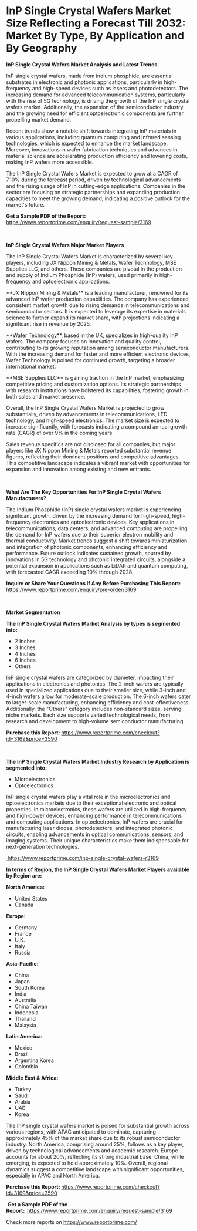 <p><h1>InP Single Crystal Wafers Market Size Reflecting a Forecast Till 2032: Market By Type, By Application and By Geography</h1></p><p><strong>InP Single Crystal Wafers Market Analysis and Latest Trends</strong></p>
<p><p>InP single crystal wafers, made from indium phosphide, are essential substrates in electronic and photonic applications, particularly in high-frequency and high-speed devices such as lasers and photodetectors. The increasing demand for advanced telecommunication systems, particularly with the rise of 5G technology, is driving the growth of the InP single crystal wafers market. Additionally, the expansion of the semiconductor industry and the growing need for efficient optoelectronic components are further propelling market demand.</p><p>Recent trends show a notable shift towards integrating InP materials in various applications, including quantum computing and infrared sensing technologies, which is expected to enhance the market landscape. Moreover, innovations in wafer fabrication techniques and advances in material science are accelerating production efficiency and lowering costs, making InP wafers more accessible.</p><p>The InP Single Crystal Wafers Market is expected to grow at a CAGR of 7.10% during the forecast period, driven by technological advancements and the rising usage of InP in cutting-edge applications. Companies in the sector are focusing on strategic partnerships and expanding production capacities to meet the growing demand, indicating a positive outlook for the market's future.</p></p>
<p><strong>Get a Sample PDF of the Report:&nbsp;</strong> <a href="https://www.reportprime.com/enquiry/request-sample/3169?utm_campaign=1720&utm_medium=2&utm_source=Github&utm_content=ia&utm_term=18032025&utm_id=inp-single-crystal-wafers">https://www.reportprime.com/enquiry/request-sample/3169</a></p>
<p>&nbsp;</p>
<p><strong>InP Single Crystal Wafers Major Market Players</strong></p>
<p><p>The InP Single Crystal Wafers Market is characterized by several key players, including JX Nippon Mining & Metals, Wafer Technology, MSE Supplies LLC, and others. These companies are pivotal in the production and supply of Indium Phosphide (InP) wafers, used primarily in high-frequency and optoelectronic applications.</p><p>**JX Nippon Mining & Metals** is a leading manufacturer, renowned for its advanced InP wafer production capabilities. The company has experienced consistent market growth due to rising demands in telecommunications and semiconductor sectors. It is expected to leverage its expertise in materials science to further expand its market share, with projections indicating a significant rise in revenue by 2025.</p><p>**Wafer Technology**, based in the UK, specializes in high-quality InP wafers. The company focuses on innovation and quality control, contributing to its growing reputation among semiconductor manufacturers. With the increasing demand for faster and more efficient electronic devices, Wafer Technology is poised for continued growth, targeting a broader international market.</p><p>**MSE Supplies LLC** is gaining traction in the InP market, emphasizing competitive pricing and customization options. Its strategic partnerships with research institutions have bolstered its capabilities, fostering growth in both sales and market presence.</p><p>Overall, the InP Single Crystal Wafers Market is projected to grow substantially, driven by advancements in telecommunications, LED technology, and high-speed electronics. The market size is expected to increase significantly, with forecasts indicating a compound annual growth rate (CAGR) of over 9% in the coming years.</p><p>Sales revenue specifics are not disclosed for all companies, but major players like JX Nippon Mining & Metals reported substantial revenue figures, reflecting their dominant positions and competitive advantages. This competitive landscape indicates a vibrant market with opportunities for expansion and innovation among existing and new entrants.</p></p>
<p>&nbsp;</p>
<p><strong>What Are The Key Opportunities For InP Single Crystal Wafers Manufacturers?</strong></p>
<p><p>The Indium Phosphide (InP) single crystal wafers market is experiencing significant growth, driven by the increasing demand for high-speed, high-frequency electronics and optoelectronic devices. Key applications in telecommunications, data centers, and advanced computing are propelling the demand for InP wafers due to their superior electron mobility and thermal conductivity. Market trends suggest a shift towards miniaturization and integration of photonic components, enhancing efficiency and performance. Future outlook indicates sustained growth, spurred by innovations in 5G technology and photonic integrated circuits, alongside a potential expansion in applications such as LiDAR and quantum computing, with forecasted CAGR exceeding 10% through 2028.</p></p>
<p><strong>Inquire or Share Your Questions If Any Before Purchasing This Report:</strong> <a href="https://www.reportprime.com/enquiry/pre-order/3169?utm_campaign=1720&utm_medium=2&utm_source=Github&utm_content=ia&utm_term=18032025&utm_id=inp-single-crystal-wafers">https://www.reportprime.com/enquiry/pre-order/3169</a></p>
<p>&nbsp;</p>
<p><strong>Market Segmentation</strong></p>
<p><strong>The InP Single Crystal Wafers Market Analysis by types is segmented into:</strong></p>
<p><ul><li>2 Inches</li><li>3 Inches</li><li>4 Inches</li><li>6 Inches</li><li>Others</li></ul></p>
<p><p>InP single crystal wafers are categorized by diameter, impacting their applications in electronics and photonics. The 2-inch wafers are typically used in specialized applications due to their smaller size, while 3-inch and 4-inch wafers allow for moderate-scale production. The 6-inch wafers cater to larger-scale manufacturing, enhancing efficiency and cost-effectiveness. Additionally, the "Others" category includes non-standard sizes, serving niche markets. Each size supports varied technological needs, from research and development to high-volume semiconductor manufacturing.</p></p>
<p><strong>Purchase this Report:&nbsp;</strong><a href="https://www.reportprime.com/checkout?id=3169&price=3590&utm_campaign=1720&utm_medium=2&utm_source=Github&utm_content=ia&utm_term=18032025&utm_id=inp-single-crystal-wafers">https://www.reportprime.com/checkout?id=3169&price=3590</a></p>
<p>&nbsp;</p>
<p><strong>The InP Single Crystal Wafers Market Industry Research by Application is segmented into:</strong></p>
<p><ul><li>Microelectronics</li><li>Optoelectronics</li></ul></p>
<p><p>InP single crystal wafers play a vital role in the microelectronics and optoelectronics markets due to their exceptional electronic and optical properties. In microelectronics, these wafers are utilized in high-frequency and high-power devices, enhancing performance in telecommunications and computing applications. In optoelectronics, InP wafers are crucial for manufacturing laser diodes, photodetectors, and integrated photonic circuits, enabling advancements in optical communications, sensors, and imaging systems. Their unique characteristics make them indispensable for next-generation technologies.</p></p>
<p><a href="https://www.reportprime.com/inp-single-crystal-wafers-r3169?utm_campaign=1720&utm_medium=2&utm_source=Github&utm_content=ia&utm_term=18032025&utm_id=inp-single-crystal-wafers">&nbsp;https://www.reportprime.com/inp-single-crystal-wafers-r3169</a></p>
<p><strong>In terms of Region, the InP Single Crystal Wafers Market Players available by Region are:</strong></p>
<p>
    <p> <strong> North America: </strong>
        <ul>
            <li>United States</li>
            <li>Canada</li>
        </ul>
        </p> 
    <p> <strong> Europe: </strong>
        <ul>
            <li>Germany</li>
            <li>France</li>
            <li>U.K.</li>
            <li>Italy</li>
            <li>Russia</li>
        </ul>
        </p> 
    <p> <strong> Asia-Pacific: </strong>
        <ul>
            <li>China</li>
            <li>Japan</li>
            <li>South Korea</li>
            <li>India</li>
            <li>Australia</li>
            <li>China Taiwan</li>
            <li>Indonesia</li>
            <li>Thailand</li>
            <li>Malaysia</li>
        </ul>
        </p> 
    <p> <strong> Latin America: </strong>
        <ul>
            <li>Mexico</li>
            <li>Brazil</li>
            <li>Argentina Korea</li>
            <li>Colombia</li>
        </ul>
        </p> 
    <p> <strong> Middle East & Africa: </strong>
        <ul>
            <li>Turkey</li>
            <li>Saudi</li>
            <li>Arabia</li>
            <li>UAE</li>
            <li>Korea</li>
        </ul>
    </p>
    </p>
<p><p>The InP single crystal wafers market is poised for substantial growth across various regions, with APAC anticipated to dominate, capturing approximately 45% of the market share due to its robust semiconductor industry. North America, comprising around 25%, follows as a key player, driven by technological advancements and academic research. Europe accounts for about 20%, reflecting its strong industrial base. China, while emerging, is expected to hold approximately 10%. Overall, regional dynamics suggest a competitive landscape with significant opportunities, especially in APAC and North America.</p></p>
<p><strong>Purchase this Report: </strong><a href="https://www.reportprime.com/checkout?id=3169&price=3590&utm_campaign=1720&utm_medium=2&utm_source=Github&utm_content=ia&utm_term=18032025&utm_id=inp-single-crystal-wafers">https://www.reportprime.com/checkout?id=3169&price=3590</a></p>
<p>&nbsp;<strong>Get a Sample PDF of the Report:&nbsp;&nbsp;</strong><a href="https://www.reportprime.com/enquiry/request-sample/3169?utm_campaign=1720&utm_medium=2&utm_source=Github&utm_content=ia&utm_term=18032025&utm_id=inp-single-crystal-wafers">https://www.reportprime.com/enquiry/request-sample/3169</a></p>
<p><strong></strong></p>
<p>Check more reports on <a href="https://www.reportprime.com/?utm_campaign=1720&utm_medium=2&utm_source=Github&utm_content=ia&utm_term=18032025&utm_id=inp-single-crystal-wafers">https://www.reportprime.com/</a></p>